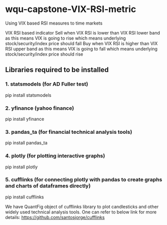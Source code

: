 # wqu-capstone-VIX-RSI-metric
Using VIX based RSI measures to time markets

VIX RSI based indicator
Sell when VIX RSI is lower than VIX RSI lower band as this means VIX is going to rise which means underlying stock/security/index price should fall
Buy when VIX RSI is higher than VIX RSI upper band as this means VIX is going to fall which means underlying stock/security/index price should rise

## Libraries required to be installed
### 1. statsmodels (for AD Fuller test)
pip install statsmodels

### 2. yfinance (yahoo finance)
pip install yfinance

### 3. pandas_ta (for financial technical analysis tools)
pip install pandas_ta

### 4. plotly (for plotting interactive graphs)
pip install plotly

### 5. cufflinks (for connecting plotly with pandas to create graphs and charts of dataframes directly)
pip install cufflinks

We have QuantFig object of cufflinks library to plot candlesticks and other widely used technical analysis tools. One can refer to below link for more details:
https://github.com/santosjorge/cufflinks
